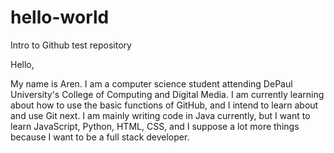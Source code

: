 # hello-world
Intro to Github test repository

Hello,

My name is Aren. I am a computer science student attending DePaul University's College of Computing and Digital Media. I am currently learning about how to use the basic functions of GitHub, and I intend to learn about and use Git next. I am mainly writing code in Java currently, but I want to learn JavaScript, Python, HTML, CSS, and I suppose a lot more things because I want to be a full stack developer.
